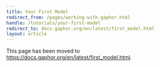 ```yaml
---
title: Your First Model
redirect_from: /pages/working-with-gaphor.html
handle: /tutorials/your-first-model
redirect_to: docs.gaphor.org/en/latest/first_model.html
layout: article
---
```


This page has been moved to https://docs.gaphor.org/en/latest/first_model.html.
